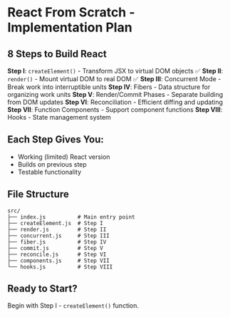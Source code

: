 # React From Scratch - Implementation Plan

## 8 Steps to Build React

**Step I**: `createElement()` - Transform JSX to virtual DOM objects ✅
**Step II**: `render()` - Mount virtual DOM to real DOM  ✅
**Step III**: Concurrent Mode - Break work into interruptible units
**Step IV**: Fibers - Data structure for organizing work units
**Step V**: Render/Commit Phases - Separate building from DOM updates
**Step VI**: Reconciliation - Efficient diffing and updating
**Step VII**: Function Components - Support component functions
**Step VIII**: Hooks - State management system

## Each Step Gives You:
- Working (limited) React version
- Builds on previous step
- Testable functionality

## File Structure
```
src/
├── index.js          # Main entry point
├── createElement.js  # Step I
├── render.js         # Step II
├── concurrent.js     # Step III
├── fiber.js          # Step IV
├── commit.js         # Step V
├── reconcile.js      # Step VI
├── components.js     # Step VII
└── hooks.js          # Step VIII
```

## Ready to Start?
Begin with Step I - `createElement()` function. 